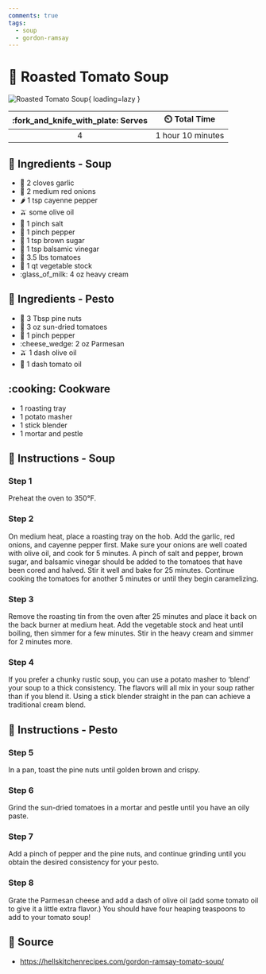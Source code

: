 ```yaml
---
comments: true
tags:
  - soup
  - gordon-ramsay
---
```

# :tomato: Roasted Tomato Soup

![Roasted Tomato Soup](../assets/images/roasted-tomato-soup.png){ loading=lazy }

| :fork_and_knife_with_plate: Serves | :timer_clock: Total Time |
|:----------------------------------:|:-----------------------: |
| 4 | 1 hour 10 minutes |

## :salt: Ingredients - Soup

- :garlic: 2 cloves garlic
- :onion: 2 medium red onions
- :hot_pepper: 1 tsp cayenne pepper
- :olive: some olive oil
- :salt: 1 pinch salt
- :salt: 1 pinch pepper
- :maple_leaf: 1 tsp brown sugar
- :sake: 1 tsp balsamic vinegar
- :tomato: 3.5 lbs tomatoes
- :stew: 1 qt vegetable stock
- :glass_of_milk: 4 oz heavy cream

## :salt: Ingredients - Pesto

- :chestnut: 3 Tbsp pine nuts
- :tomato: 3 oz sun-dried tomatoes
- :salt: 1 pinch pepper
- :cheese_wedge: 2 oz Parmesan
- :olive: 1 dash olive oil
- :tomato: 1 dash tomato oil

## :cooking: Cookware

- 1 roasting tray
- 1 potato masher
- 1 stick blender
- 1 mortar and pestle

## :pencil: Instructions - Soup

### Step 1

Preheat the oven to 350°F.

### Step 2

On medium heat, place a roasting tray on the hob. Add the garlic, red onions, and cayenne pepper first. Make sure your
onions are well coated with olive oil, and cook for 5 minutes. A pinch of salt and pepper, brown sugar, and balsamic
vinegar should be added to the tomatoes that have been cored and halved. Stir it well and bake for 25 minutes. Continue
cooking the tomatoes for another 5 minutes or until they begin caramelizing.

### Step 3

Remove the roasting tin from the oven after 25 minutes and place it back on the back burner at medium heat. Add the
vegetable stock and heat until boiling, then simmer for a few minutes. Stir in the heavy cream and simmer for 2 minutes
more.

### Step 4

If you prefer a chunky rustic soup, you can use a potato masher to ‘blend’ your soup to a thick consistency. The
flavors will all mix in your soup rather than if you blend it. Using a stick blender straight in the pan can achieve a
traditional cream blend.

## :pencil: Instructions - Pesto

### Step 5

In a pan, toast the pine nuts until golden brown and crispy.

### Step 6

Grind the sun-dried tomatoes in a mortar and pestle until you have an oily paste.

### Step 7

Add a pinch of pepper and the pine nuts, and continue grinding until you obtain the desired consistency for your pesto.

### Step 8

Grate the Parmesan cheese and add a dash of olive oil (add some tomato oil to give it a little extra flavor.) You should
have four heaping teaspoons to add to your tomato soup!

## :link: Source

- <https://hellskitchenrecipes.com/gordon-ramsay-tomato-soup/>
